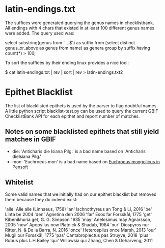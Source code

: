 # latin-endings.txt
The suffices were generated querying the genus names in checklistbank. All endings with 4 chars that existed in at least 100 different genus names were added.
The query used was:

   select substring(genus from '....$') as suffix from (select distinct genus_or_above as genus from name) as genera group by suffix having count(*) > 100;

To sort the suffices by their ending linux provides a nice tool:

   $ cat latin-endings.txt | rev | sort | rev > latin-endings.txt2




# Epithet Blacklist
The list of blacklisted epithets is used by the parser to flag doubtful names.
A little python script blacklist-test.py can be used to query the current GBIF ChecklistBank API for each epithet and report number of matches.

## Notes on some blacklisted epithets that still yield matches in GBIF

 - die: 'Anticharis die Isiana Pilg.' is a bad name based on 'Anticharis dielsiana Pilg.'
 - mon: 'Euchroeus mon' is a bad name based on [Euchroeus mongolicus in Pensoft](https://zookeys.pensoft.net/article/4271/list/13/)

 ## Whitelist
 Some valid names that we initially had on our epithet blacklist but removed them because they do indeed exist:

'alle' Alle alle (Linnaeus, 1758)
'an' Ischnothyreus an Tong & Li, 2016
'be' Linta be 2004
'den' Agnetina den 2006
'far' Esox far Forsskål, 1775
'get' Kibenikhoria get, G. G. Simpson 1935
'may' Anelosimus may Agnarsson, 2005
'now' Apopyllus now Platnick & Shadab, 1984
'nur' Diospyros nur Ritter, N. & De la Barra, N. 2016
'once' Heterospilus once Marsh, 2013
'our' Mugil our Forsskål, 1775
'pas' Cantabroplectus pas Struyve, 2018
'plus' Rubus plus L.H.Bailey
'qui' Willowsia qui Zhang, Chen & Deharveng, 2011